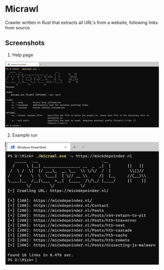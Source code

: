 # Micrawl
Crawler written in Rust that extracts all URL's from a website, following links from source.

## Screenshots

1. Help page


![Micrawl help page](images/micrawl_help.png)


2. Example run


![Micrawl example run](images/micrawl_example.png)
